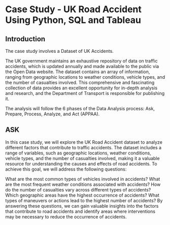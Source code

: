 # Case Study - UK Road Accident Using Python, SQL and Tableau

## Introduction
 The case study involves a Dataset of UK Accidents.

The UK government maintains an exhaustive repository of data on traffic accidents, which is updated annually and made available to the public via the Open Data website. The dataset contains an array of information, ranging from geographic locations to weather conditions, vehicle types, and the number of casualties involved. This comprehensive and fascinating collection of data provides an excellent opportunity for in-depth analysis and research, and the Department of Transport is responsible for publishing it. 


The analysis will follow the 6 phases of the Data Analysis process: Ask, Prepare, Process, Analyze, and Act (APPAA).

## ASK

In this case study, we will explore the UK Road Accident dataset to analyze different factors that contribute to traffic accidents. The dataset includes a range of variables, such as geographic locations, weather conditions, vehicle types, and the number of casualties involved, making it a valuable resource for understanding the causes and effects of road accidents. To achieve this goal, we will address the following questions:

What are the most common types of vehicles involved in accidents?
What are the most frequent weather conditions associated with accidents?
How do the number of casualties vary across different types of accidents?
Which geographic areas have the highest occurrence of accidents?
What types of maneuvers or actions lead to the highest number of accidents?
By answering these questions, we can gain valuable insights into the factors that contribute to road accidents and identify areas where interventions may be necessary to reduce the occurrence of accidents.

